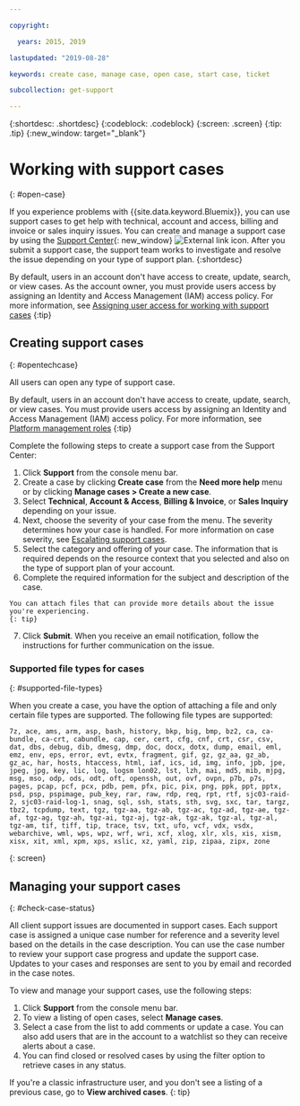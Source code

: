 ```yaml
---

copyright:

  years: 2015, 2019

lastupdated: "2019-08-28"

keywords: create case, manage case, open case, start case, ticket

subcollection: get-support

---
```


{:shortdesc: .shortdesc}
{:codeblock: .codeblock}
{:screen: .screen}
{:tip: .tip}
{:new_window: target="_blank"}

# Working with support cases 
{: #open-case}

If you experience problems with {{site.data.keyword.Bluemix}}, you can use support cases to get help with technical, account and access, billing and invoice or sales inquiry issues. You can create and manage a support case by using the [Support Center](https://cloud.ibm.com/unifiedsupport/supportcenter){: new_window} ![External link icon](../icons/launch-glyph.svg "External link icon"). After you submit a support case, the support team works to investigate and resolve the issue depending on your type of support plan.
{:shortdesc}

By default, users in an account don't have access to create, update, search, or view cases. As the account owner, you must provide users access by assigning an Identity and Access Management (IAM) access policy. For more information, see [Assigning user access for working with support cases](/docs/get-support?topic=get-support-access#access)
{:tip}

## Creating support cases
{: #opentechcase}

All users can open any type of support case.

By default, users in an account don't have access to create, update, search, or view cases. You must provide users access by assigning an Identity and Access Management (IAM) access policy. For more information, see [Platform management roles](/docs/iam?topic=iam-userroles#platformroles)
{:tip}

Complete the following steps to create a support case from the Support Center: 

  1. Click **Support** from the console menu bar.
  2. Create a case by clicking **Create case** from the **Need more help** menu or by clicking **Manage cases > Create a new case**.
  3. Select **Technical**, **Account & Access**, **Billing & Invoice**, or **Sales Inquiry** depending on your issue.
  4. Next, choose the severity of your case from the menu. The severity determines how your case is handled. For more information on case severity, see [Escalating support cases](/docs/get-support?topic=get-support-escalation#escalation).
  5. Select the category and offering of your case. The information that is required depends on the resource context that you selected and also on the type of support plan of your account.
  6. Complete the required information for the subject and description of the case. 
  
    You can attach files that can provide more details about the issue you're experiencing.
    {: tip}
  7. Click **Submit**. When you receive an email notification, follow the instructions for further communication on the issue. 

### Supported file types for cases 
{: #supported-file-types}

When you create a case, you have the option of attaching a file and only certain file types are supported. The following file types are supported: 

```
7z, ace, ams, arm, asp, bash, history, bkp, big, bmp, bz2, ca, ca-bundle, ca-crt, cabundle, cap, cer, cert, cfg, cnf, crt, csr, csv, dat, dbs, debug, dib, dmesg, dmp, doc, docx, dotx, dump, email, eml, emz, env, eps, error, evt, evtx, fragment, gif, gz, gz_aa, gz_ab, gz_ac, har, hosts, htaccess, html, iaf, ics, id, img, info, jpb, jpe, jpeg, jpg, key, lic, log, logsm lon02, lst, lzh, mai, md5, mib, mjpg, msg, mso, odp, ods, odt, oft, openssh, out, ovf, ovpn, p7b, p7s, pages, pcap, pcf, pcx, pdb, pem, pfx, pic, pix, png, ppk, ppt, pptx, psd, psp, pspimage, pub_key, rar, raw, rdp, req, rpt, rtf, sjc03-raid-2, sjc03-raid-log-1, snag, sql, ssh, stats, sth, svg, sxc, tar, targz, tbz2, tcpdump, text, tgz, tgz-aa, tgz-ab, tgz-ac, tgz-ad, tgz-ae, tgz-af, tgz-ag, tgz-ah, tgz-ai, tgz-aj, tgz-ak, tgz-ak, tgz-al, tgz-al, tgz-am, tif, tiff, tip, trace, tsv, txt, ufo, vcf, vdx, vsdx, webarchive, wml, wps, wpz, wrf, wri, xcf, xlog, xlr, xls, xis, xism, xisx, xit, xml, xpm, xps, xslic, xz, yaml, zip, zipaa, zipx, zone
```
{: screen}

## Managing your support cases 
{: #check-case-status}

All client support issues are documented in support cases. Each support case is assigned a unique case number for reference and a severity level based on the details in the case description. You can use the case number to review your support case progress and update the support case. Updates to your cases and responses are sent to you by email and recorded in the case notes. 

To view and manage your support cases, use the following steps:

  1. Click **Support** from the console menu bar.
  2. To view a listing of open cases, select **Manage cases**.
  3. Select a case from the list to add comments or update a case. You can also add users that are in the account to a watchlist so they can receive alerts about a case.
  4. You can find closed or resolved cases by using the filter option to retrieve cases in any status.

If you're a classic infrastructure user, and you don't see a listing of a previous case, go to **View archived cases**. 
{: tip}

